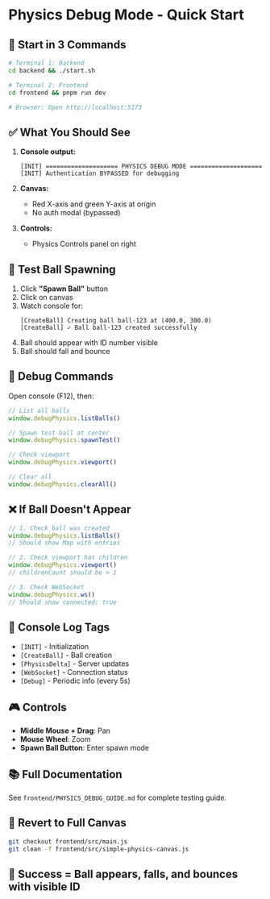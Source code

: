 # Physics Debug Mode - Quick Start

## 🚀 Start in 3 Commands

```bash
# Terminal 1: Backend
cd backend && ./start.sh

# Terminal 2: Frontend  
cd frontend && pnpm run dev

# Browser: Open http://localhost:5173
```

## ✅ What You Should See

1. **Console output:**
   ```
   [INIT] ==================== PHYSICS DEBUG MODE ====================
   [INIT] Authentication BYPASSED for debugging
   ```

2. **Canvas:**
   - Red X-axis and green Y-axis at origin
   - No auth modal (bypassed)

3. **Controls:**
   - Physics Controls panel on right

## 🎯 Test Ball Spawning

1. Click **"Spawn Ball"** button
2. Click on canvas
3. Watch console for:
   ```
   [CreateBall] Creating ball ball-123 at (400.0, 300.0)
   [CreateBall] ✓ Ball ball-123 created successfully
   ```
4. Ball should appear with ID number visible
5. Ball should fall and bounce

## 🐛 Debug Commands

Open console (F12), then:

```javascript
// List all balls
window.debugPhysics.listBalls()

// Spawn test ball at center
window.debugPhysics.spawnTest()

// Check viewport
window.debugPhysics.viewport()

// Clear all
window.debugPhysics.clearAll()
```

## ❌ If Ball Doesn't Appear

```javascript
// 1. Check ball was created
window.debugPhysics.listBalls()
// Should show Map with entries

// 2. Check viewport has children
window.debugPhysics.viewport()
// childrenCount should be > 1

// 3. Check WebSocket
window.debugPhysics.ws()
// Should show connected: true
```

## 📝 Console Log Tags

- `[INIT]` - Initialization
- `[CreateBall]` - Ball creation
- `[PhysicsDelta]` - Server updates
- `[WebSocket]` - Connection status
- `[Debug]` - Periodic info (every 5s)

## 🎮 Controls

- **Middle Mouse + Drag**: Pan
- **Mouse Wheel**: Zoom
- **Spawn Ball Button**: Enter spawn mode

## 📚 Full Documentation

See `frontend/PHYSICS_DEBUG_GUIDE.md` for complete testing guide.

## 🔄 Revert to Full Canvas

```bash
git checkout frontend/src/main.js
git clean -f frontend/src/simple-physics-canvas.js
```

## 🎯 Success = Ball appears, falls, and bounces with visible ID
